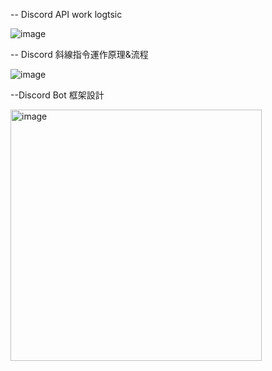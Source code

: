 -- Discord API work logtsic

![image](https://github.com/terry455217/Discord-Bot/assets/51896391/87f93a9d-2c8d-433c-a7f8-67067499d5b7)

-- Discord 斜線指令運作原理&流程

![image](https://github.com/terry455217/Discord-Bot/assets/51896391/ddb0d1f6-89cc-4f47-983c-c96952cbdd9a)

--Discord Bot 框架設計

<img width="402" alt="image" src="https://github.com/terry455217/Discord-Bot/assets/51896391/04de1f61-50b9-4b6f-9a74-b742a0131c4f">
